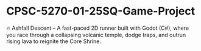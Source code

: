 # CPSC-5270-01-25SQ-Game-Project
🔥 Ashfall Descent – A fast-paced 2D runner built with Godot (C#), where you race through a collapsing volcanic temple, dodge traps, and outrun rising lava to reignite the Core Shrine.
